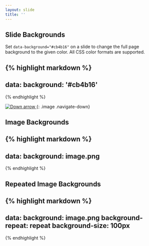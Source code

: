 ```yaml
---
layout: slide
title: ''
---
```


<section markdown="1" data-background="#cb4b16">

## Slide Backgrounds

Set <code>data-background="#cb4b16"</code> on a slide to change the full page background to the given color. All CSS color formats are supported.

{% highlight markdown %}
---
data:
  background: '#cb4b16'
---
{% endhighlight %}

<a href="#">
  <img src="https://s3.amazonaws.com/hakim-static/reveal-js/arrow.png" alt="Down arrow">
</a>{: .image .navigate-down}

</section>

<section markdown="1" data-background="https://s3.amazonaws.com/hakim-static/reveal-js/arrow.png">

## Image Backgrounds

{% highlight markdown %}
---
data:
  background: image.png
---
{% endhighlight %}

</section>

<section markdown="1" data-background="https://s3.amazonaws.com/hakim-static/reveal-js/arrow.png" data-background-repeat="repeat" data-background-size="100px">

## Repeated Image Backgrounds

{% highlight markdown %}
---
data:
  background: image.png
  background-repeat: repeat
  background-size: 100px
---
{% endhighlight %}

</section>
